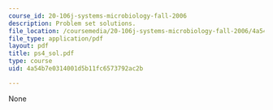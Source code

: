 ```yaml
---
course_id: 20-106j-systems-microbiology-fall-2006
description: Problem set solutions.
file_location: /coursemedia/20-106j-systems-microbiology-fall-2006/4a54b7e0314001d5b11fc6573792ac2b_ps4_sol.pdf
file_type: application/pdf
layout: pdf
title: ps4_sol.pdf
type: course
uid: 4a54b7e0314001d5b11fc6573792ac2b

---
```

None